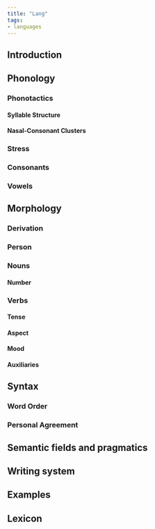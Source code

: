 ```yaml
---
title: "Lang"
tags:
- languages
---
```

## Introduction

## Phonology
### Phonotactics
#### Syllable Structure

#### Nasal-Consonant Clusters

### Stress

### Consonants

### Vowels

## Morphology

### Derivation

### Person

### Nouns

#### Number

### Verbs

#### Tense

#### Aspect

#### Mood

#### Auxiliaries

## Syntax
### Word Order

### Personal Agreement

## Semantic fields and pragmatics

## Writing system

## Examples

## Lexicon